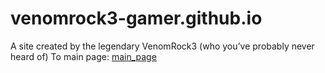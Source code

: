 # venomrock3-gamer.github.io
A site created by the legendary VenomRock3 (who you’ve probably never heard of)
To main page: [main_page](/website/Page)

